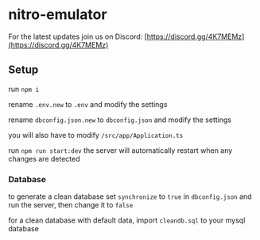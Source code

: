 # nitro-emulator

For the latest updates join us on Discord: [https://discord.gg/4K7MEMz](https://discord.gg/4K7MEMz)

## Setup
run `npm i`

rename `.env.new` to `.env` and modify the settings

rename `dbconfig.json.new` to `dbconfig.json` and modify the settings

you will also have to modify `/src/app/Application.ts`

run `npm run start:dev` the server will automatically restart when any changes are detected

### Database
to generate a clean database set `synchronize` to `true` in `dbconfig.json` and run the server, then change it to `false`

for a clean database with default data, import `cleandb.sql` to your mysql database